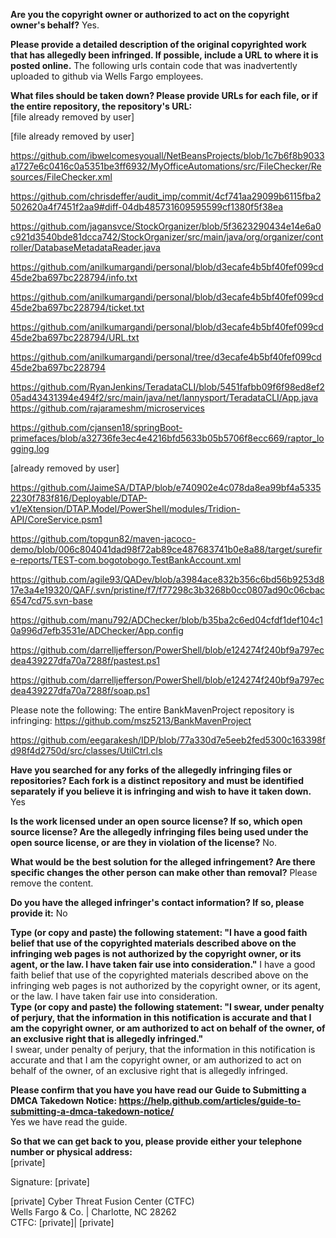 **Are you the copyright owner or authorized to act on the copyright owner's
behalf?** Yes.  

**Please provide a detailed description of the original copyrighted work that
has allegedly been infringed. If possible, include a URL to where it is posted
online.** The following urls contain code that was inadvertently uploaded to
github via Wells Fargo employees.  

**What files should be taken down? Please provide URLs for each file, or if
the entire repository, the repository's URL:**  
[file already removed by user]

[file already removed by user]

https://github.com/ibwelcomesyouall/NetBeansProjects/blob/1c7b6f8b9033a1727e6c0416c0a5351be3ff6932/MyOfficeAutomations/src/FileChecker/Resources/FileChecker.xml

https://github.com/chrisdeffer/audit_imp/commit/4cf741aa29099b6115fba2502620a4f7451f2aa9#diff-04db485731609595599cf1380f5f38ea

https://github.com/jagansvce/StockOrganizer/blob/5f3623290434e14e6a0c921d3540bde81dcca742/StockOrganizer/src/main/java/org/organizer/controller/DatabaseMetadataReader.java

https://github.com/anilkumargandi/personal/blob/d3ecafe4b5bf40fef099cd45de2ba697bc228794/info.txt

https://github.com/anilkumargandi/personal/blob/d3ecafe4b5bf40fef099cd45de2ba697bc228794/ticket.txt

https://github.com/anilkumargandi/personal/blob/d3ecafe4b5bf40fef099cd45de2ba697bc228794/URL.txt

https://github.com/anilkumargandi/personal/tree/d3ecafe4b5bf40fef099cd45de2ba697bc228794

https://github.com/RyanJenkins/TeradataCLI/blob/5451fafbb09f6f98ed8ef205ad43431394e494f2/src/main/java/net/lannysport/TeradataCLI/App.java  
https://github.com/rajarameshm/microservices

https://github.com/cjansen18/springBoot-primefaces/blob/a32736fe3ec4e4216bfd5633b05b5706f8ecc669/raptor_logging.log

[already removed by user]

https://github.com/JaimeSA/DTAP/blob/e740902e4c078da8ea99bf4a53352230f783f816/Deployable/DTAP-v1/eXtension/DTAP.Model/PowerShell/modules/Tridion-API/CoreService.psm1

https://github.com/topgun82/maven-jacoco-demo/blob/006c804041dad98f72ab89ce487683741b0e8a88/target/surefire-reports/TEST-com.bogotobogo.TestBankAccount.xml

https://github.com/agile93/QADev/blob/a3984ace832b356c6bd56b9253d817e3a4e19320/QAF/.svn/pristine/f7/f77298c3b3268b0cc0807ad90c06cbac6547cd75.svn-base

https://github.com/manu792/ADChecker/blob/b35ba2c6ed04cfdf1def104c10a996d7efb3531e/ADChecker/App.config

https://github.com/darrelljefferson/PowerShell/blob/e124274f240bf9a797ecdea439227dfa70a7288f/pastest.ps1

https://github.com/darrelljefferson/PowerShell/blob/e124274f240bf9a797ecdea439227dfa70a7288f/soap.ps1   

Please note the following: The entire BankMavenProject repository is
infringing:
https://github.com/msz5213/BankMavenProject

https://github.com/eegarakesh/IDP/blob/77a330d7e5eeb2fed5300c163398fd98f4d2750d/src/classes/UtilCtrl.cls

**Have you searched for any forks of the allegedly infringing files or
repositories? Each fork is a distinct repository and must be identified
separately if you believe it is infringing and wish to have it taken down.**  
Yes   

**Is the work licensed under an open source license? If so, which open
source license? Are the allegedly infringing files being used under the open
source license, or are they in violation of the license?** No.  

**What would be the best solution for the alleged infringement? Are there
specific changes the other person can make other than removal?** Please remove
the content.  

**Do you have the alleged infringer's contact information? If so, please
provide it:** No 

**Type (or copy and paste) the following statement: "I have a
good faith belief that use of the copyrighted materials described above on the
infringing web pages is not authorized by the copyright owner, or its agent,
or the law. I have taken fair use into consideration."** 
I have a good faith
belief that use of the copyrighted materials described above on the infringing
web pages is not authorized by the copyright owner, or its agent, or the law.
I have taken fair use into consideration.  
**Type (or copy and paste) the following statement: "I swear, under penalty of
perjury, that the information in this notification is accurate and that I am
the copyright owner, or am authorized to act on behalf of the owner, of an
exclusive right that is allegedly infringed."**   
I swear, under penalty of
perjury, that the information in this notification is accurate and that I am
the copyright owner, or am authorized to act on behalf of the owner, of an
exclusive right that is allegedly infringed.  

**Please confirm that you have you have read our Guide to Submitting a DMCA
Takedown Notice:
https://help.github.com/articles/guide-to-submitting-a-dmca-takedown-notice/**  
Yes we have read the guide.

**So that we can get back to you, please provide either your telephone number
or physical address:**   
[private]

Signature: [private]

[private] 
Cyber Threat Fusion Center (CTFC)  
Wells Fargo & Co. | Charlotte, NC 28262  
CTFC: [private]| [private]
